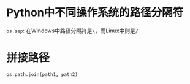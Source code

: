 # Python中不同操作系统的路径分隔符

`os.sep`: 在Windows中路径分隔符是`\`，而Linux中则是`/`

# 拼接路径

`os.path.join(path1, path2)`
